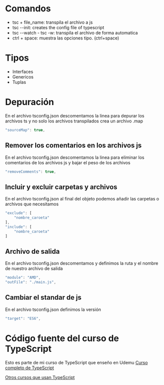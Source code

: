 # Comandos

- tsc + file_name: transpila el archivo a js
- tsc --init: creates the config file of typescript
- tsc --watch - tsc -w: transpila el archivo de forma automatica
- ctrl + space: muestra las opciones tipo. (ctrl+space)

# Tipos

- Interfaces
- Genericos
- Tuplas

# Depuración 

En el archivo tsconfig.json descomentamos la linea para depurar los archivos ts y no solo los archivos transpilados
crea un archivo .map

```javascript
"sourceMap": true,
```

## Remover los comentarios en los archivos js

En el archivo tsconfig.json descomentamos la linea para eliminar los comentarios de los archivos js y bajar el peso de los archivos

```javascript
"removeComments": true,     
```

## Incluir y excluir carpetas y archivos
En el archivo tsconfig.json al final del objeto podemos añadir las carpetas o archivos que necesitamos

```javascript
"exclude": [
    "nombre_caroeta"
],
"include": [
    "nombre_caroeta"
]
```

## Archivo de salida

En el archivo tsconfig.json descomentamos y definimos la ruta y el nombre de nuestro archivo de salida

```javascript
"module": "AMD", 
"outFile": "./main.js",    
```

## Cambiar el standar de js

En el archivo tsconfig.json definimos la versión

```javascript
"target": "ES6",
```

# Código fuente del curso de TypeScript

Esto es parte de mi curso de TypeScript que enseño en Udemu
[Curso completo de TypeScript](https://fernando-herrera.com/#/search/tu%20completa%20gu%C3%ADa)


[Otros cursos que usan TypeScript](https://fernando-herrera.com/#/search/typescript)


